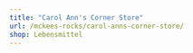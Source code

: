```yaml
---
title: "Carol Ann's Corner Store"
url: /mckees-rocks/carol-anns-corner-store/
shop: Lebensmittel
---
```

